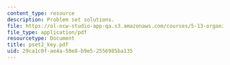 ```yaml
---
content_type: resource
description: Problem set solutions.
file: https://ol-ocw-studio-app-qa.s3.amazonaws.com/courses/5-13-organic-chemistry-ii-fall-2006/29ca1c0fae4a50e8b9e52556985ba135_pset2_key.pdf
file_type: application/pdf
resourcetype: Document
title: pset2_key.pdf
uid: 29ca1c0f-ae4a-50e8-b9e5-2556985ba135
---
```

